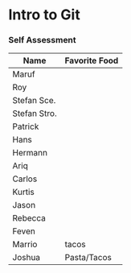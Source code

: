 # Intro to Git 
### Self Assessment

| Name         | Favorite Food |
| ------------ | ------------- |
| Maruf        |               |
| Roy          |               |
| Stefan Sce.  |               |
| Stefan Stro. |               |
| Patrick      |               |
| Hans         |               |
| Hermann      |               |
| Ariq         |               |
| Carlos       |               |
| Kurtis       |               |
| Jason        |               |
| Rebecca      |               |
| Feven        |               |
| Marrio       |  tacos  |
| Joshua       |  Pasta/Tacos  |

